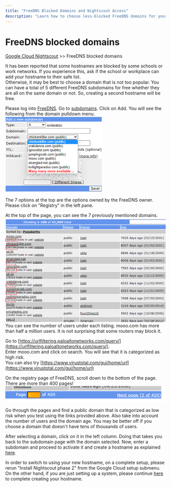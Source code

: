 ```yaml
---
title: "FreeDNS Blocked Domains and Nightscout Access"
description: "Learn how to choose less-blocked FreeDNS domains for your Google Cloud Nightscout hostname. This guide helps you avoid connectivity issues in schools or workplaces by selecting low-risk domains."
---
```


# FreeDNS blocked domains
[Google Cloud Nightscout](./GoogleCloud.md) >> FreeDNS blocked domains  
  
It has been reported that some hostnames are blocked by some schools or work networks.  If you experience this, ask if the school or workplace can add your hostname to their safe list.  
Otherwise, it may be best to choose a domain that is not too popular.  You can have a total of 5 different FreeDNS subdomains for free whether they are all on the same domain or not.  So, creating a second hostname will be free.  
  
Please log into [FreeDNS](https://freedns.afraid.org/menu/).  Go to [subdomains](https://freedns.afraid.org/subdomain/).  Click on Add.  You will see the following from the domain pulldown menu.  
![FD_Domains](./images/FD_Domains.png)  
  
The 7 options at the top are the options owned by the FreeDNS owner.  Please click on "Registry" in the left pane.  
  
At the top of the page, you can see the 7 previously mentioned domains.  
![FD_DomainList1](./images/FD_DomainList1.png)  
You can see the number of users under each listing.  mooo.com has more than half a million users.  It is not surprising that some routers may block it.  
  
Go to [https://urlfiltering.paloaltonetworks.com/query/](https://urlfiltering.paloaltonetworks.com/query/).  
Enter mooo.com and click on search.  You will see that it is categorized as high risk.  
You can also try [https://www.virustotal.com/gui/home/url](https://www.virustotal.com/gui/home/url)  
  
On the registry page of FreeDNS, scroll down to the bottom of the page.  There are more than 400 pages!  
![FD_DomainsPages](./images/FD_DomainsPages.png)  
  
Go through the pages and find a public domain that is categorized as low risk when you test using the links provided above.  Also take into account the number of users and the domain age.  You may be better off if you choose a domain that doesn't have tens of thousands of users.  
  
After selecting a domain, click on it in the left column.  Doing that takes you back to the subdomain page with the domain selected.  Now, enter a subdomain and proceed to activate it and create a hostname as explained [here](./FreeDNS.md).  
  
In order to switch to using your new hostname, on a complete setup, please rerun "Install Nightscout phase 2" from the Google Cloud setup submenu.  
On the other hand, if you are just setting up a system, please continue [here](./FreeDNS.md) to complete creating your hostname.  
